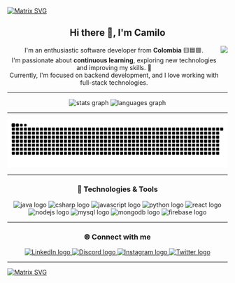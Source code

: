 [![Matrix SVG](https://raw.githubusercontent.com/rodrigograca31/rodrigograca31/master/matrix.svg)](https://www.youtube.com/watch?v=SDkAGkd4NLc)

<h2 align="center">Hi there 👋, I'm Camilo</h2>

<img align="right" height="80" src="https://media0.giphy.com/media/v1.Y2lkPTc5MGI3NjExbDMxZmQ4YWxzbWVrODFvbXJlNWx6NjUyM3BrZngxMHJyY2g4d2docCZlcD12MV9pbnRlcm5hbF9naWZfYnlfaWQmY3Q9Zw/WbdTCsPaURygl0tPEi/giphy.gif" />

<p align="center">
  I'm an enthusiastic software developer from <strong>Colombia</strong> 🟨🟦🟥.
  <br>
  I'm passionate about <strong>continuous learning</strong>, exploring new technologies and improving my skills. 🌱
  <br>
  Currently, I'm focused on backend development, and I love working with full-stack technologies.
</p>

<hr>


<div align="center">
  <img src="https://github-readme-stats.vercel.app/api?username=Camo8rour&hide_title=false&hide_rank=false&show_icons=true&include_all_commits=false&count_private=false&disable_animations=false&theme=dracula&locale=en&hide_border=false" height="150" alt="stats graph"  />
  <img src="https://github-readme-stats.vercel.app/api/top-langs?username=Camo8rour&locale=en&hide_title=false&layout=compact&card_width=320&langs_count=5&theme=dracula&hide_border=false" height="150" alt="languages graph"  />
</div>

<hr>

<p align="center">
  <img src="https://github.com/Camo8rour/Camo8rour/blob/main/github-user-contribution.svg" alt="snake">
</p>

<hr>

<h3 align="center">🔧 Technologies & Tools</h3>

<div align="center">
  <img src="https://cdn.jsdelivr.net/gh/devicons/devicon/icons/java/java-original.svg" height="40" alt="java logo" />
  <img src="https://cdn.jsdelivr.net/gh/devicons/devicon/icons/csharp/csharp-original.svg" height="40" alt="csharp logo" />
  <img src="https://cdn.jsdelivr.net/gh/devicons/devicon/icons/javascript/javascript-original.svg" height="40" alt="javascript logo" />
  <img src="https://cdn.jsdelivr.net/gh/devicons/devicon/icons/python/python-original.svg" height="40" alt="python logo" />
  <img src="https://cdn.jsdelivr.net/gh/devicons/devicon/icons/react/react-original.svg" height="40" alt="react logo" />
  <img src="https://cdn.jsdelivr.net/gh/devicons/devicon/icons/nodejs/nodejs-original.svg" height="40" alt="nodejs logo" />
  <img src="https://cdn.jsdelivr.net/gh/devicons/devicon/icons/mysql/mysql-original.svg" height="40" alt="mysql logo" />
  <img src="https://cdn.jsdelivr.net/gh/devicons/devicon/icons/mongodb/mongodb-original.svg" height="40" alt="mongodb logo" />
  <img src="https://cdn.jsdelivr.net/gh/devicons/devicon/icons/firebase/firebase-plain.svg" height="40" alt="firebase logo" />
</div>

<hr>

<h3 align="center">🌐 Connect with me</h3>

<div align="center">
  <a href="https://www.linkedin.com/in/camo-rour88" target="_blank">
    <img src="https://img.shields.io/static/v1?message=LinkedIn&logo=linkedin&label=&color=0077B5&logoColor=white&style=for-the-badge" height="35" alt="LinkedIn logo" />
  </a>
  <a href="https://discord.com/users/755861145335889932" target="_blank">
    <img src="https://img.shields.io/static/v1?message=Discord&logo=discord&label=&color=7289DA&logoColor=white&style=for-the-badge" height="35" alt="Discord logo" />
  </a>
  <a href="https://www.instagram.com/camorour8/" target="_blank">
    <img src="https://img.shields.io/static/v1?message=Instagram&logo=instagram&label=&color=E4405F&logoColor=white&style=for-the-badge" height="35" alt="Instagram logo" />
  </a>
  <a href="https://x.com/CamiloR34221134" target="_blank">
    <img src="https://img.shields.io/static/v1?message=Twitter&logo=twitter&label=&color=1DA1F2&logoColor=white&style=for-the-badge" height="35" alt="Twitter logo" />
  </a>
</div>

<hr>

[![Matrix SVG](https://raw.githubusercontent.com/rodrigograca31/rodrigograca31/master/matrix.svg)](https://www.youtube.com/watch?v=SDkAGkd4NLc)
